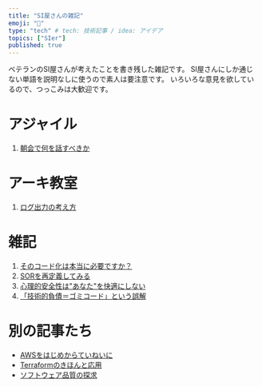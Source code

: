 ```yaml
---
title: "SI屋さんの雑記"
emoji: "📑"
type: "tech" # tech: 技術記事 / idea: アイデア
topics: ["SIer"]
published: true
---
```

ベテランのSI屋さんが考えたことを書き残した雑記です。
SI屋さんにしか通じない単語を説明なしに使うので素人は要注意です。
いろいろな意見を欲しているので、つっこみは大歓迎です。


# アジャイル
1. [朝会で何を話すべきか](https://zenn.dev/sway/articles/agile_daily_scrum)


# アーキ教室
1. [ログ出力の考え方](https://zenn.dev/sway/articles/arch_logging)


# 雑記
1. [そのコード化は本当に必要ですか？](https://zenn.dev/sway/articles/si_codenization)
1. [SORを再定義してみる](https://zenn.dev/sway/articles/si_note_sor_redefinition)
1. [心理的安全性は"あなた"を快適にしない](https://zenn.dev/sway/articles/si_note_psychological_safety)
1. [「技術的負債＝ゴミコード」という誤解](https://zenn.dev/sway/articles/si_note_technical_debt)


# 別の記事たち
- [AWSをはじめからていねいに](https://zenn.dev/sway/articles/aws_index_list)
- [Terraformのきほんと応用](https://zenn.dev/sway/articles/terraform_index_list)
- [ソフトウェア品質の探求](https://zenn.dev/sway/articles/quality_index_list)
